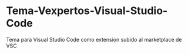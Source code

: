 # Tema-Vexpertos-Visual-Studio-Code
Tema para Visual Studio Code como extension subido al marketplace de VSC
